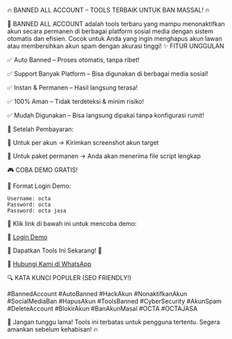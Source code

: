 🔥 BANNED ALL ACCOUNT – TOOLS TERBAIK UNTUK BAN MASSAL! 🔥

🔰 BANNED ALL ACCOUNT adalah tools terbaru yang mampu menonaktifkan akun secara permanen di berbagai platform sosial media dengan sistem otomatis dan efisien. Cocok untuk Anda yang ingin menghapus akun lawan atau membersihkan akun spam dengan akurasi tinggi!
✨ FITUR UNGGULAN

✅ Auto Banned – Proses otomatis, tanpa ribet!

✅ Support Banyak Platform – Bisa digunakan di berbagai media sosial!

✅ Instan & Permanen – Hasil langsung terasa!

✅ 100% Aman – Tidak terdeteksi & minim risiko!

✅ Mudah Digunakan – Bisa langsung dipakai tanpa konfigurasi rumit!


📌 Setelah Pembayaran:

🔹 Untuk per akun → Kirimkan screenshot akun target

🔹 Untuk paket permanen → Anda akan menerima file script lengkap

🎮 COBA DEMO GRATIS!

🔑 Format Login Demo:

    Username: octa
    Password: octa
    Password: octa jasa

📲 Klik link di bawah ini untuk mencoba demo:

🔗 [Login Demo](https://octatools.netlify.app)

🚀 Dapatkan Tools Ini Sekarang! 🚀

📩 [Hubungi Kami di WhatsApp](https://wa.me/6289671038116?text=Halo,%20saya%20tertarik%20dengan%20tools%20Banned%20All%20Account.%20Bisa%20saya%20dapatkan?)



🔍 KATA KUNCI POPULER (SEO FRIENDLY!)


#BannedAccount #AutoBanned #HackAkun #NonaktifkanAkun #SocialMediaBan #HapusAkun #ToolsBanned #CyberSecurity #AkunSpam #DeleteAccount #BlokirAkun #BanAkunMasal #OCTA #OCTAJASA


🎯 Jangan tunggu lama! Tools ini terbatas untuk pengguna tertentu. Segera amankan sebelum kehabisan! 🔥
